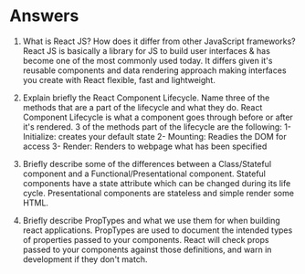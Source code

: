 # Answers

1. What is React JS? How does it differ from other JavaScript frameworks?
React JS is basically a library for JS to build user interfaces & has become one of the most commonly used today. It differs given it's reusable components and data rendering approach making interfaces you create with React flexible, fast and lightweight.

2. Explain briefly the React Component Lifecycle. Name three of the methods that are a part of the lifecycle and what they do.
React Component Lifecycle is what a component goes through before or after it's rendered. 3 of the methods part of the lifecycle are the following: 
1- Initialize: creates your default state
2- Mounting: Readies the DOM for access
3- Render: Renders to webpage what has been specified

3. Briefly describe some of the differences between a Class/Stateful component and a Functional/Presentational component.
Stateful components have a state attribute which can be changed during its life cycle. Presentational components are stateless and simple render some HTML.

4. Briefly describe PropTypes and what we use them for when building react applications.
PropTypes are used to document the intended types of properties passed to your components. React will check props passed to your components against those definitions, and warn in development if they don't match.